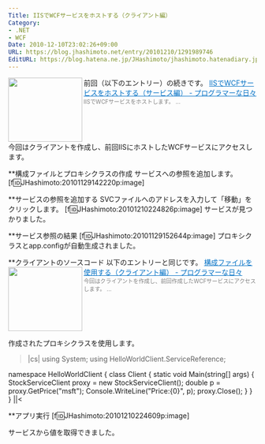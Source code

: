 ```yaml
---
Title: IISでWCFサービスをホストする（クライアント編）
Category:
- .NET
- WCF
Date: 2010-12-10T23:02:26+09:00
URL: https://blog.jhashimoto.net/entry/20101210/1291989746
EditURL: https://blog.hatena.ne.jp/JHashimoto/jhashimoto.hatenadiary.jp/atom/entry/12921228815717258450
---
```


前回（以下のエントリー）の続きです。
<a href="http://d.hatena.ne.jp/JHashimoto/20101205/1291517557" target="_blank" rel="nofollow"><img class="alignleft" align="left" border="0" src="http://capture.heartrails.com/150x130/shadow?http://d.hatena.ne.jp/JHashimoto/20101205/1291517557" alt="" width="150" height="130" /></a><a style="color:#0070C5;" href="http://d.hatena.ne.jp/JHashimoto/20101205/1291517557" target="_blank" rel="nofollow">IISでWCFサービスをホストする（サービス編） - プログラマーな日々</a><a href="http://b.hatena.ne.jp/entry/http://d.hatena.ne.jp/JHashimoto/20101205/1291517557" target="_blank"><img border="0" src="http://b.hatena.ne.jp/entry/image/http://d.hatena.ne.jp/JHashimoto/20101205/1291517557" alt="" /></a><br><span style="color: #808080;font-size: 80%;">IISでWCFサービスをホストします。 ...</span><br style="clear:both;" />
今回はクライアントを作成し、前回IISにホストしたWCFサービスにアクセスします。

**構成ファイルとプロキシクラスの作成
サービスへの参照を追加します。
[f:id:JHashimoto:20101129142220p:image]

**サービスの参照を追加する
SVCファイルへのアドレスを入力して「移動」をクリックします。
[f:id:JHashimoto:20101210224826p:image]
サービスが見つかりました。

**サービス参照の結果
[f:id:JHashimoto:20101129152644p:image]
プロキシクラスとapp.configが自動生成されました。

**クライアントのソースコード
以下のエントリーと同じです。
<a href="http://d.hatena.ne.jp/JHashimoto/20101129/1291012866" target="_blank" rel="nofollow"><img class="alignleft" align="left" border="0" src="http://capture.heartrails.com/150x130/shadow?http://d.hatena.ne.jp/JHashimoto/20101129/1291012866" alt="" width="150" height="130" /></a><a style="color:#0070C5;" href="http://d.hatena.ne.jp/JHashimoto/20101129/1291012866" target="_blank" rel="nofollow">構成ファイルを使用する（クライアント編） - プログラマーな日々</a><a href="http://b.hatena.ne.jp/entry/http://d.hatena.ne.jp/JHashimoto/20101129/1291012866" target="_blank"><img border="0" src="http://b.hatena.ne.jp/entry/image/http://d.hatena.ne.jp/JHashimoto/20101129/1291012866" alt="" /></a><br><span style="color: #808080;font-size: 80%;">今回はクライアントを作成し、前回作成したWCFサービスにアクセスします。 ...</span><br style="clear:both;" />

作成されたプロキシクラスを使用します。

>|cs|
using System;
using HelloWorldClient.ServiceReference;

namespace HelloWorldClient {
     class Client {
        static void Main(string[] args) {
            StockServiceClient proxy = new StockServiceClient();
            double p = proxy.GetPrice("msft");
            Console.WriteLine("Price:{0}", p);
            proxy.Close();
        }
    }
}
||<

**アプリ実行
[f:id:JHashimoto:20101210224609p:image]

サービスから値を取得できました。
